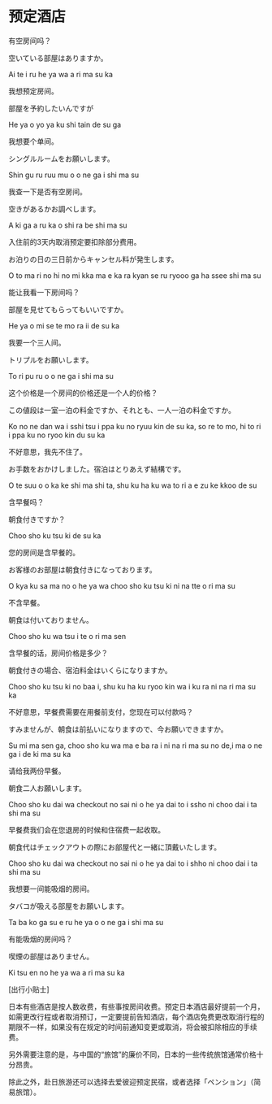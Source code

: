 # 预定酒店

有空房间吗？

空いている部屋はありますか。

Ai te i ru he ya wa a ri ma su ka

 

我想预定房间。

部屋を予約したいんですが

He ya o yo ya ku shi tain de su ga

 

我想要个单间。

シングルルームをお願いします。

Shin gu ru ruu mu o o ne ga i shi ma su

我查一下是否有空房间。

空きがあるかお調べします。

A ki ga a ru ka o shi ra be shi ma su

 

入住前的3天内取消预定要扣除部分费用。

お泊りの日の三日前からキャンセル料が発生します。

O to ma ri no hi no mi kka ma e ka ra kyan se ru ryooo ga ha ssee shi ma su

 

能让我看一下房间吗？

部屋を見せてもらってもいいですか。

He ya o mi se te mo ra ii de su ka



我要一个三人间。

トリプルをお願いします。

To ri pu ru o o ne ga i shi ma su

 

这个价格是一个房间的价格还是一个人的价格？

この値段は一室一泊の料金ですか、それとも、一人一泊の料金ですか。

Ko no ne dan wa i sshi tsu i ppa ku no ryuu kin de su ka, so re to mo, hi to ri i ppa ku no ryoo kin du su ka

 

不好意思，我先不住了。

お手数をおかけしました。宿泊はとりあえず結構です。

O te suu o o ka ke shi ma shi ta, shu ku ha ku wa to ri a e zu ke kkoo de su


含早餐吗？

朝食付きですか？

Choo sho ku tsu ki de su ka

 

您的房间是含早餐的。

お客様のお部屋は朝食付きになっております。

O kya ku sa ma no o he ya wa choo sho ku tsu ki ni na tte o ri ma su

 

不含早餐。

朝食は付いておりません。

Choo sho ku wa tsu i te o ri ma sen

 

含早餐的话，房间价格是多少？

朝食付きの場合、宿泊料金はいくらになりますか。

Choo sho ku tsu ki no baa i, shu ku ha ku ryoo kin wa i ku ra ni na ri ma su ka

 

不好意思，早餐费需要在用餐前支付，您现在可以付款吗？

すみませんが、朝食は前払いになりますので、今お願いできますか。

Su mi ma sen ga, choo sho ku wa ma e ba ra i ni na ri ma su no de,i ma o ne ga i de ki ma su ka


请给我两份早餐。

朝食二人お願いします。

Choo sho ku dai wa checkout no sai ni o he ya dai to i ssho ni choo dai i ta shi ma su

 

早餐费我们会在您退房的时候和住宿费一起收取。

朝食代はチェックアウトの際にお部屋代と一緒に頂戴いたします。

Choo sho ku dai wa checkout no sai ni o he ya dai to i shho ni choo dai i ta shi ma su

 

我想要一间能吸烟的房间。

タバコが吸える部屋をお願いします。

Ta ba ko ga su e ru he ya o o ne ga i shi ma su

 

有能吸烟的房间吗？

喫煙の部屋はありません。

Ki tsu en no he ya wa a ri ma su ka


[出行小贴士]

日本有些酒店是按人数收费，有些事按房间收费。预定日本酒店最好提前一个月，如需更改行程或者取消预订，一定要提前告知酒店，每个酒店免费更改取消行程的期限不一样，如果没有在规定的时间前通知变更或取消，将会被扣除相应的手续费。

另外需要注意的是，与中国的“旅馆”的廉价不同，日本的一些传统旅馆通常价格十分昂贵。

除此之外，赴日旅游还可以选择去爱彼迎预定民宿，或者选择「ペンション」（简易旅馆）。